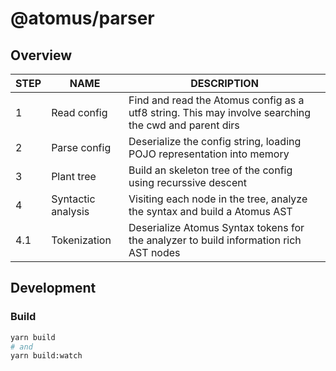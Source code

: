 # @atomus/parser

## Overview

| STEP | NAME               | DESCRIPTION                                                                                         |
| ---- | ------------       | --------------------------------------------------------------------------------------------------- |
| 1    | Read config        | Find and read the Atomus config as a utf8 string. This may involve searching the cwd and parent dirs |
| 2    | Parse config       | Deserialize the config string, loading POJO representation into memory                              |
| 3    | Plant tree         | Build an skeleton tree of the config using recurssive descent                                       |
| 4    | Syntactic analysis | Visiting each node in the tree, analyze the syntax and build a Atomus AST                            |
| 4.1  | Tokenization       | Deserialize Atomus Syntax tokens for the analyzer to build information rich AST nodes                    |

## Development

### Build

```bash
yarn build
# and
yarn build:watch
```
